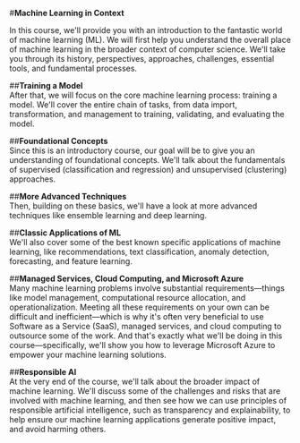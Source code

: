 #**Machine Learning in Context**<br />

In this course, we'll provide you with an introduction to the fantastic world of machine learning (ML). We will first help you understand the overall place of machine learning in the broader context of computer science. We'll take you through its history, perspectives, approaches, challenges, essential tools, and fundamental processes.

##**Training a Model**<br />
After that, we will focus on the core machine learning process: training a model. We'll cover the entire chain of tasks, from data import, transformation, and management to training, validating, and evaluating the model.

##**Foundational Concepts**<br />
Since this is an introductory course, our goal will be to give you an understanding of foundational concepts. We'll talk about the fundamentals of supervised (classification and regression) and unsupervised (clustering) approaches.

##**More Advanced Techniques**<br />
Then, building on these basics, we'll have a look at more advanced techniques like ensemble learning and deep learning.

##**Classic Applications of ML**<br />
We'll also cover some of the best known specific applications of machine learning, like recommendations, text classification, anomaly detection, forecasting, and feature learning.

##**Managed Services, Cloud Computing, and Microsoft Azure**<br />
Many machine learning problems involve substantial requirements—things like model management, computational resource allocation, and operationalization. Meeting all these requirements on your own can be difficult and inefficient—which is why it's often very beneficial to use Software as a Service (SaaS), managed services, and cloud computing to outsource some of the work. And that's exactly what we'll be doing in this course—specifically, we'll show you how to leverage Microsoft Azure to empower your machine learning solutions.

##**Responsible AI**<br />
At the very end of the course, we'll talk about the broader impact of machine learning. We'll discuss some of the challenges and risks that are involved with machine learning, and then see how we can use principles of responsible artificial intelligence, such as transparency and explainability, to help ensure our machine learning applications generate positive impact, and avoid harming others.<br />
